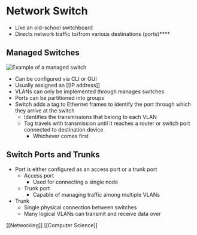 # Network Switch

- Like an old-school switchboard
- Directs network traffic to/from various destinations (ports)****

## Managed Switches

![Example of a managed switch](/assets/second-brain/2020-11-06-11-46-04.png)

- Can be configured via CLI or GUI
- Usually assigned an [[IP address]]
- VLANs can only be implemented through manages switches
- Ports can be partitioned into groups
- Switch adds a tag to Ethernet frames to identify the port through which they arrive at the switch
  - Identifies the transmissions that belong to each VLAN
  - Tag travels with transmission until it reaches a router or switch port connected to destination device
    - Whichever comes first

## Switch Ports and Trunks

- Port is either configured as an access port or a trunk port
  - Access port
    - Used for connecting a single node
  - Trunk port
    - Capable of managing traffic among multiple VLANs
- Trunk
  - Single physical connection between switches
  - Many logical VLANs can transmit and receive data over

[[Networking]] [[Computer Science]]